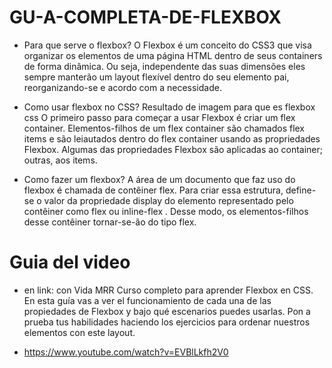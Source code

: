 ﻿# GU-A-COMPLETA-DE-FLEXBOX


*  Para que serve o flexbox?
O Flexbox é um conceito do CSS3 que visa organizar os elementos de uma página HTML dentro de seus containers de forma dinâmica. Ou seja, independente das suas dimensões eles sempre manterão um layout flexível dentro do seu elemento pai, reorganizando-se e acordo com a necessidade.


*  Como usar flexbox no CSS?
Resultado de imagem para que es flexbox css
O primeiro passo para começar a usar Flexbox é criar um flex container. Elementos-filhos de um flex container são chamados flex items e são leiautados dentro do flex container usando as propriedades Flexbox. Algumas das propriedades Flexbox são aplicadas ao container; outras, aos items.


*  Como fazer um flexbox?
A área de um documento que faz uso do flexbox é chamada de contêiner flex. Para criar essa estrutura, define-se o valor da propriedade display do elemento representado pelo contêiner como flex ou inline-flex . Desse modo, os elementos-filhos desse contêiner tornar-se-ão do tipo flex.


# Guia del video

*  en link: con Vida MRR Curso completo para aprender Flexbox en CSS. En esta guía vas a ver el funcionamiento de cada una de las propiedades de Flexbox y bajo qué escenarios puedes usarlas. Pon a prueba tus habilidades haciendo los ejercicios para ordenar nuestros elementos con este layout.

*  https://www.youtube.com/watch?v=EVBlLkfh2V0
